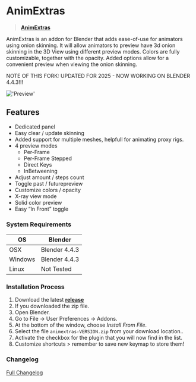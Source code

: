 # AnimExtras

><b>[AnimExtras](https://github.com/iBrushC/animextras)</b>

AnimExtras is an addon for Blender that adds ease-of-use for animators using onion skinning. It will allow animators to preview have 3d onion skinning in the 3D View using different preview modes. Colors are fully customizable, together with the opacity. Added options allow for a convenient preview when viewing the onion skinning.

NOTE OF THIS FORK: UPDATED FOR 2025 - NOW WORKING ON BLENDER 4.4.3!!!

!['Preview'](https://raw.githubusercontent.com/wiki/schroef/animextras/images/anmx-v112.jpg?2021-04-21.2)

## Features

* Dedicated panel
* Easy clear / update skinning
* Added support for multiple meshes, helpfull for animating proxy rigs.
* 4 preview modes
  * Per-Frame
  * Per-Frame Stepped
  * Direct Keys
  * InBetweening
* Adjust amount / steps count
* Toggle past / futurepreview
* Customize colors / opacity
* X-ray view mode
* Solid color preview
* Easy “In Front” toggle

### System Requirements

| **OS** | **Blender** |
| ------------- | ------------- |
| OSX | Blender 4.4.3 |
| Windows | Blender 4.4.3 |
| Linux | Not Tested |

<!-- ### Blender 2.80 | Pre-release
Try this pre-release branch for Blender 2.80: [bl280_dev](https://github.com/PATH-TO-PRE-LEASE) -->

### Installation Process

1. Download the latest <b>[release](https://github.com/iBrushC/animextras/releases/)</b>
2. If you downloaded the zip file.
3. Open Blender.
4. Go to File -> User Preferences -> Addons.
5. At the bottom of the window, choose *Install From File*.
6. Select the file `animextras-VERSION.zip` from your download location..
7. Activate the checkbox for the plugin that you will now find in the list.
8. Customize shortcuts > remember to save new keymap to store them!

### Changelog

[Full Changelog](CHANGELOG.md)
